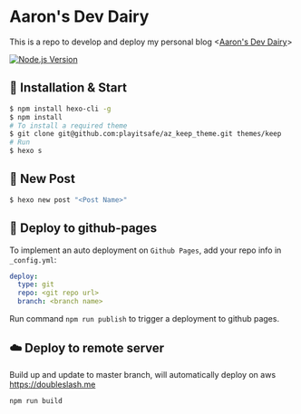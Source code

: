 # Aaron's Dev Dairy

This is a repo to develop and deploy my personal blog <[Aaron's Dev Dairy](https://doubleslash.me)>

[![Node.js Version](https://img.shields.io/badge/node-%3E=12.0-success.svg?style=flat-square&logo=Node.js&longCache=true)](https://hexo.io)

## 🚀 Installation & Start

```sh
$ npm install hexo-cli -g
$ npm install
# To install a required theme
$ git clone git@github.com:playitsafe/az_keep_theme.git themes/keep
# Run
$ hexo s
```

## 🎨 New Post

```sh
$ hexo new post "<Post Name>"
```

## 🔧 Deploy to github-pages

To implement an auto deployment on `Github Pages`, add your repo info in `_config.yml`:

```yml
deploy:
  type: git
  repo: <git repo url>
  branch: <branch name>
```

Run command `npm run publish` to trigger a deployment to github pages.

## ☁️ Deploy to remote server

Build up and update to master branch, will automatically deploy on aws
https://doubleslash.me

```
npm run build
```
